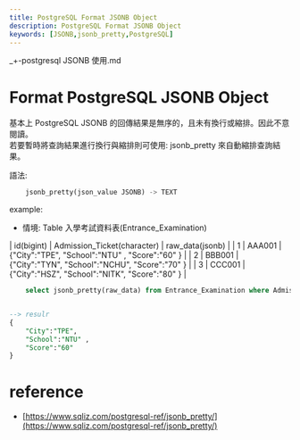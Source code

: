 ```yaml
---
title: PostgreSQL Format JSONB Object
description: PostgreSQL Format JSONB Object
keywords: [JSONB,jsonb_pretty,PostgreSQL]
---
```





_+-postgresql JSONB 使用.md



# Format PostgreSQL JSONB Object
基本上 PostgreSQL JSONB 的回傳結果是無序的，且未有換行或縮排。因此不意閱讀。  
若要暫時將查詢結果進行換行與縮排則可使用: jsonb_pretty 來自動縮排查詢結果。  


語法:  

```sql
	jsonb_pretty(json_value JSONB) -> TEXT
```

example: 

* 情境: Table 入學考試資料表(Entrance_Examination)

|  id(bigint)  |  Admission_Ticket(character)  |             raw_data(jsonb)        |
|      1       |           AAA001              |  {"City":"TPE", "School":"NTU" , "Score":"60"  }  |
|      2       |           BBB001              |  {"City":"TYN", "School":"NCHU", "Score":"70" }   |
|      3       |           CCC001              |  {"City":"HSZ", "School":"NITK", "Score":"80" }   |


```sql
 	select jsonb_pretty(raw_data) from Entrance_Examination where Admission_Ticket = 'AAA001';


--> resulr
{
	"City":"TPE", 
	"School":"NTU" , 
	"Score":"60" 
}

```


# reference
* [https://www.sqliz.com/postgresql-ref/jsonb_pretty/](https://www.sqliz.com/postgresql-ref/jsonb_pretty/)